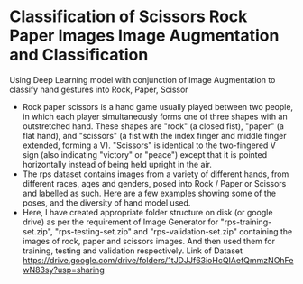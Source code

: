 # Classification of Scissors Rock Paper Images Image Augmentation and Classification
Using Deep Learning model with conjunction of Image Augmentation to classify hand gestures into Rock, Paper, Scissor
- Rock paper scissors is a hand game usually played between two people, in which each player simultaneously forms one of three shapes with an outstretched hand. These shapes are "rock" (a closed fist), "paper" (a flat hand), and "scissors" (a fist with the index finger and middle finger extended, forming a V). "Scissors" is identical to the two-fingered V sign (also indicating "victory" or "peace") except that it is pointed horizontally instead of being held upright in the air.
- The rps dataset contains images from a variety of different hands, from different races, ages and genders, posed into Rock / Paper or Scissors and labelled as such. Here are a few examples showing some of the poses, and the diversity of hand model used.
- Here, I have created appropriate folder structure on disk (or google drive) as per the requirement of Image Generator for "rps-training-set.zip", "rps-testing-set.zip" and "rps-validation-set.zip" containing the images of rock, paper and scissors images. And then used them for training, testing and validation respectively. 
Link of Dataset https://drive.google.com/drive/folders/1tJDJJf63ioHcQIAefQmmzNOhFewN83sy?usp=sharing
